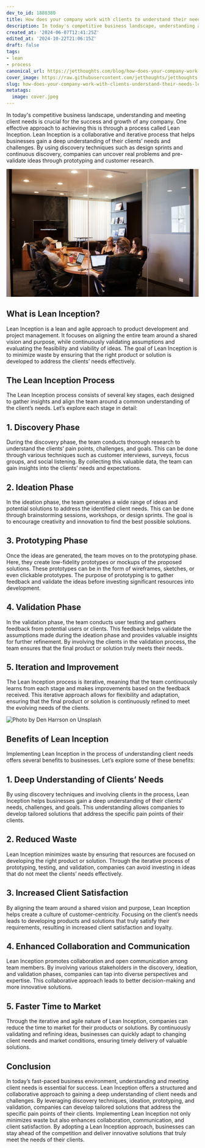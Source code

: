 ```yaml
---
dev_to_id: 1880380
title: How does your company work with clients to understand their needs?
description: In today's competitive business landscape, understanding and meeting client needs is crucial for the...
created_at: '2024-06-07T12:41:25Z'
edited_at: '2024-10-22T21:06:15Z'
draft: false
tags:
- lean
- process
canonical_url: https://jetthoughts.com/blog/how-does-your-company-work-with-clients-understand-their-needs-lean-process/
cover_image: https://raw.githubusercontent.com/jetthoughts/jetthoughts.github.io/master/content/blog/how-does-your-company-work-with-clients-understand-their-needs-lean-process/cover.jpeg
slug: how-does-your-company-work-with-clients-understand-their-needs-lean-process
metatags:
  image: cover.jpeg
---
```

In today's competitive business landscape, understanding and meeting client needs is crucial for the success and growth of any company. One effective approach to achieving this is through a process called Lean Inception. Lean Inception is a collaborative and iterative process that helps businesses gain a deep understanding of their clients’ needs and challenges. By using discovery techniques such as design sprints and continuous discovery, companies can uncover real problems and pre-validate ideas through prototyping and customer research.

![Photo by [Campaign Creators](https://unsplash.com/@campaign_creators?utm_content=creditCopyText&utm_medium=referral&utm_source=unsplash) on [Unsplash](https://unsplash.com/photos/people-sitting-near-table-with-laptop-computer-qCi_MzVODoU?utm_content=creditCopyText&utm_medium=referral&utm_source=unsplash)](file_0.jpeg)

## What is Lean Inception?

Lean Inception is a lean and agile approach to product development and project management. It focuses on aligning the entire team around a shared vision and purpose, while continuously validating assumptions and evaluating the feasibility and viability of ideas. The goal of Lean Inception is to minimize waste by ensuring that the right product or solution is developed to address the clients’ needs effectively.

## The Lean Inception Process

The Lean Inception process consists of several key stages, each designed to gather insights and align the team around a common understanding of the client’s needs. Let’s explore each stage in detail:

## 1. Discovery Phase

During the discovery phase, the team conducts thorough research to understand the clients’ pain points, challenges, and goals. This can be done through various techniques such as customer interviews, surveys, focus groups, and social listening. By collecting this valuable data, the team can gain insights into the clients’ needs and expectations.

## 2. Ideation Phase

In the ideation phase, the team generates a wide range of ideas and potential solutions to address the identified client needs. This can be done through brainstorming sessions, workshops, or design sprints. The goal is to encourage creativity and innovation to find the best possible solutions.

## 3. Prototyping Phase

Once the ideas are generated, the team moves on to the prototyping phase. Here, they create low-fidelity prototypes or mockups of the proposed solutions. These prototypes can be in the form of wireframes, sketches, or even clickable prototypes. The purpose of prototyping is to gather feedback and validate the ideas before investing significant resources into development.

## 4. Validation Phase

In the validation phase, the team conducts user testing and gathers feedback from potential users or clients. This feedback helps validate the assumptions made during the ideation phase and provides valuable insights for further refinement. By involving the clients in the validation process, the team ensures that the final product or solution truly meets their needs.

## 5. Iteration and Improvement

The Lean Inception process is iterative, meaning that the team continuously learns from each stage and makes improvements based on the feedback received. This iterative approach allows for flexibility and adaptation, ensuring that the final product or solution is continuously refined to meet the evolving needs of the clients.

![Photo by [Den Harrson](https://unsplash.com/@harrson?utm_content=creditCopyText&utm_medium=referral&utm_source=unsplash) on [Unsplash](https://unsplash.com/photos/white-and-blue-hard-rock-cafe-print-round-hat-m-HZ2aex1so?utm_content=creditCopyText&utm_medium=referral&utm_source=unsplash)](file_1.jpeg)

## Benefits of Lean Inception

Implementing Lean Inception in the process of understanding client needs offers several benefits to businesses. Let’s explore some of these benefits:

## 1. Deep Understanding of Clients’ Needs

By using discovery techniques and involving clients in the process, Lean Inception helps businesses gain a deep understanding of their clients’ needs, challenges, and goals. This understanding allows companies to develop tailored solutions that address the specific pain points of their clients.

## 2. Reduced Waste

Lean Inception minimizes waste by ensuring that resources are focused on developing the right product or solution. Through the iterative process of prototyping, testing, and validation, companies can avoid investing in ideas that do not meet the clients’ needs effectively.

## 3. Increased Client Satisfaction

By aligning the team around a shared vision and purpose, Lean Inception helps create a culture of customer-centricity. Focusing on the client’s needs leads to developing products and solutions that truly satisfy their requirements, resulting in increased client satisfaction and loyalty.

## 4. Enhanced Collaboration and Communication

Lean Inception promotes collaboration and open communication among team members. By involving various stakeholders in the discovery, ideation, and validation phases, companies can tap into diverse perspectives and expertise. This collaborative approach leads to better decision-making and more innovative solutions.

## 5. Faster Time to Market

Through the iterative and agile nature of Lean Inception, companies can reduce the time to market for their products or solutions. By continuously validating and refining ideas, businesses can quickly adapt to changing client needs and market conditions, ensuring timely delivery of valuable solutions.

## Conclusion

In today’s fast-paced business environment, understanding and meeting client needs is essential for success. Lean Inception offers a structured and collaborative approach to gaining a deep understanding of client needs and challenges. By leveraging discovery techniques, ideation, prototyping, and validation, companies can develop tailored solutions that address the specific pain points of their clients. Implementing Lean Inception not only minimizes waste but also enhances collaboration, communication, and client satisfaction. By adopting a Lean Inception approach, businesses can stay ahead of the competition and deliver innovative solutions that truly meet the needs of their clients.
